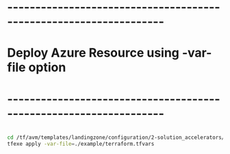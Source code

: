 # ------------------------------------------------------------------
# Deploy Azure Resource using -var-file option
# ------------------------------------------------------------------

```bash

cd /tf/avm/templates/landingzone/configuration/2-solution_accelerators/project/postgresql
tfexe apply -var-file=./example/terraform.tfvars

```